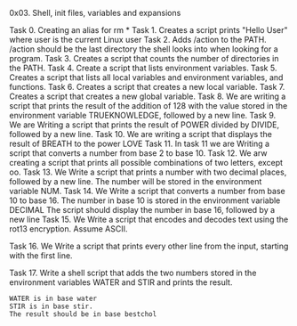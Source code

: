 0x03. Shell, init files, variables and expansions

Task 0. Creating an alias for rm *
Task 1. Creates a script prints "Hello User" where user is the current Linux user
Task 2. Adds /action to the PATH. /action should be the last directory the shell looks into when looking for a program.
Task 3. Creates a script that counts the number of directories in the PATH.
Task 4. Create a script that lists environment variables.
Task 5. Creates a script that lists all local variables and environment variables, and functions.
Task 6. Creates a script that creates a new local variable.
Task 7. Creates a script that creates a new global variable.
Task 8. We are writing a script that prints the result of the addition of 128 with the value stored in the environment variable TRUEKNOWLEDGE, followed by a new line.
Task 9. We are Writing a script that prints the result of POWER divided by DIVIDE, followed by a new line.
Task 10. We are writing a script that displays the result of BREATH to the power LOVE
Task 11. In task 11 we are Writing a script that converts a number from base 2 to base 10.
Task 12. We arw creating a script that prints all possible combinations of two letters, except oo.
Task 13. We Write a script that prints a number with two decimal places, followed by a new line. 
	 The number will be stored in the environment variable NUM.
Task 14. We Write a script that converts a number from base 10 to base 16.
	The number in base 10 is stored in the environment variable DECIMAL
	The script should display the number in base 16, followed by a new line
Task 15. We Write a script that encodes and decodes text using the rot13 encryption. Assume ASCII.

Task 16. We Write a script that prints every other line from the input, starting with the first line.

Task 17. Write a shell script that adds the two numbers stored in the environment variables WATER and STIR and prints the result.

	WATER is in base water
	STIR is in base stir.
	The result should be in base bestchol
